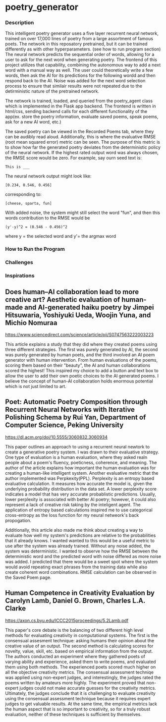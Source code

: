 # poetry_generator

### Description

This intelligent poetry generator uses a five layer recurrent neural network,
trained on over 17,000 lines of poetry from a large assortment of famous poets.
The network in this reposatory pretrained, but it can be trained differently as
with other hyperparameters. (see how to run program section)
The neural network predicts the sequential order of words, allowing for
a user to ask for the next word when generating poetry. The frontend of this
project utilizes that capability, combining the autonomous way to add a next
word with a manual way as well. The user could theoretically write a few words,
then ask the AI for its predictions for the following wordd and then respond
back to the AI. Noise was added for the next word selection process to ensure
that similair results were not repeated due to the detirministic nature of the
pretrained network.

The network is trained, loaded, and queried from the poetry_agent class which
is implemented in the Flask app backend. The frontend is written in html/css,
sending backend calls for each different functionality of the app(ex. store the
poetry information, evaluate saved poems, speak poems, ask for a new AI word,
etc.)

The saved poetry can be viewed in the Recorded Poems tab, where they can be
audibly read aloud. Additionally, this is where the evaluative RMSE
(root mean squared error) metric can be seen. The purpose of this metric is to
show how far the generated poetry deviates from the deterministic policy of
the neural network. If the highest rated output word was always chosen, the
RMSE score would be zero. For example, say ourn seed text is:

```
This is ___
```

The neural network output might look like:

```
[0.234, 0.546, 0.456]
```

corresponding to:

```
[cheese, sparta, fun]
```

With added noise, the system might still select the word "fun", and then this
words contribution to the RMSE would be

```
(y'-y)^2 = (0.546 - 0.456)^2
```

where y = the selected word and y'= the argmax word

### How to Run the Program

### Challenges

### Inspirations

## Does human–AI collaboration lead to more creative art? Aesthetic evaluation of human-made and AI-generated haiku poetry by Jimpei Hitsuwaria, Yoshiyuki Ueda, Woojin Yuna, and Michio Nomuraa

https://www.sciencedirect.com/science/article/pii/S0747563222003223

This article explains a study that they did where they created poems using three
different strategies. The first was purely generated by AI, the second was purely
generated by human poets, and the third involved an AI poem generator with human intervention.
From human evaluations of the poems, scoring them based on their "beauty", the
AI and human collaborations scored the highest! This inspired my choice to add
a button and text box to allow the user to add their own poetic choices to the
AI generated poems. I believe the concept of human-AI collaboration holds enormous
potential which is not just limited to art.

## Poet: Automatic Poetry Composition through Recurrent Neural Networks with Iterative Polishing Schema by Rui Yan, Department of Computer Science, Peking University

https://dl.acm.org/doi/10.5555/3060832.3060934

This paper outlines an approach to using a recurrent neural newtork to create a
generative poetry system. I was drawn to their evaluative strategy. One type
of evaluation is a human evaluation, where they asked realn people about a
poem's fluency, poeticness, coherence, and meaning. The author of the article
explains how important the human evaluation was for creating a human-like
intelligent system. Another evaluative metric that the author implemented was
Perpkexity(PPL). Perplexity is an entropy based evaluative calculation. It
measures how accurate the model is, given the underlying probability
distribution in the data set. A lower perplexity score indicates a model that
has very accurate probablistic predictions. Usually, lower perplexity is
associated with better AI poetry; however, it could also represent a lack of
creative risk taking by the inteligent agent. The application of entropy based
calculations inspired me to use categorical cross-entropy as the loss function
for my neural netweork's back propogation.

Additionally, this article also made me think about creating a way to evaluate
how well my system's predictions are relative to the probabilities that it
already knows. I wanted wanted to this would be a useful metric to use after
the system was already trained. Without any noise added, the system was
deterministic. I wanted to observe how the RMSE between the deterministic word
and the predicted word with noise differed as more noise was added. I predicted
that there would be a sweet spot where the system would avoid repeating exact
phrases from the training data while also create coherent word combinations.
RMSE calculation can be observed in the Saved Poem page.

## Human Competence in Creativity Evaluation by Carolyn Lamb, Daniel G. Brown, Charles L.A. Clarke

https://axon.cs.byu.edu/ICCC2015proceedings/5.2Lamb.pdf

This paper's core debate is the balancing of two different high level methods
for evaluating creativity in computational systems. The first is the consensual
assesment technique: asking humans their opinion about the creative value of an
output. The second method is calculating scores for novelty, value, skill, etc.
based on empirical information from the output. The authors conducted an
experiment where they gathered poets of varying ability and experience, asked
them to write poems, and evaluated them using both methods. The experienced
poets scored much higher on all the objective creativity metrics. The consensual
assessment techniqe was applied using non-expert judges, and interestingly,
the judges rated the poems written by amateurs more highly. The experiment
proved that non-expert judges could not make accurate guesses for the creativity
metrics. Ultimately, the judges conclude that it is challenging to evaluate
creativity using the consensual assessment technique because it requires
expert judges to get valuable results. At the same time, the empirical metrics
lack the human aspect that is so important to creativity, so for a truly robust
evaluation, neither of these techniques is sufficient by themselves.
